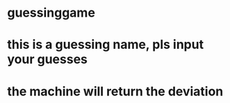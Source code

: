 # guessinggame

# this is a guessing name, pls input your guesses

# the machine will return the deviation

